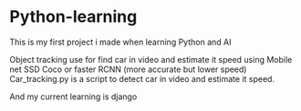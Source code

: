 # Python-learning

This is my first project i made when learning Python and AI

Object tracking use for find car in video and estimate it speed using Mobile net SSD Coco or faster RCNN (more accurate but lower speed)
Car_tracking.py is a script to detect car in video and estimate it speed.

And my current learning is django
